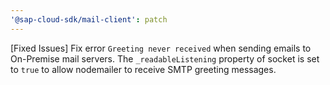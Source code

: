 ```yaml
---
'@sap-cloud-sdk/mail-client': patch
---
```


[Fixed Issues] Fix error `Greeting never received` when sending emails to On-Premise mail servers. The `_readableListening` property of socket is set to `true` to allow nodemailer to receive SMTP greeting messages.
